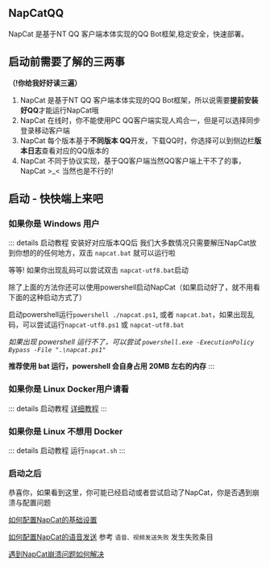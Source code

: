 ## NapCatQQ
NapCat 是基于NT QQ 客户端本体实现的QQ Bot框架,稳定安全，快速部署。

## 启动前需要了解的三两事
**（!你给我好好读三遍）**

1. NapCat 是基于NT QQ 客户端本体实现的QQ Bot框架，所以说需要**提前安装好QQ**才能运行NapCat哦 
2. NapCat 在线时，你不能使用PC QQ客户端实现人鸡合一，但是可以选择同步登录移动客户端
3. NapCat 每个版本基于**不同版本 QQ**开发，下载QQ时，你选择可以到侧边栏**版本日志**查看对应的QQ版本的
4. NapCat 不同于协议实现，基于QQ客户端当然QQ客户端上干不了的事，NapCat >_< 当然也是不行的!

## 启动 - 快快端上来吧

### 如果你是 Windows 用户
::: details 启动教程
安装好对应版本QQ后 我们大多数情况只需要解压NapCat放到你想的的任何地方，双击 `napcat.bat` 就可以运行啦

等等! 如果你出现乱码可以尝试双击 `napcat-utf8.bat`启动

除了上面的方法你还可以使用powershell启动NapCat（如果启动好了，就不用看下面的这种启动方式了）

启动powershell运行`powershell ./napcat.ps1`, 或者 `napcat.bat`，如果出现乱码，可以尝试运行`napcat-utf8.ps1` 或 `napcat-utf8.bat`

*如果出现 powershell 运行不了，可以尝试 `powershell.exe -ExecutionPolicy Bypass -File ".\napcat.ps1"`*

**推荐使用 bat 运行，powershell 会自身占用 20MB 左右的内存**
:::
### 如果你是 Linux Docker用户请看
::: details 启动教程
[详细教程](https://github.com/NapNeko/NapCat-Docker)
:::
### 如果你是 Linux 不想用 Docker
::: details 启动教程
运行`napcat.sh`
:::

### 启动之后
恭喜你，如果看到这里，你可能已经启动或者尝试启动了NapCat，你是否遇到崩溃与配置问题

[如何配置NapCat的基础设置](/zh-CN/guide/config.md)

[如何配置NapCat的语音发送](/zh-CN/guide/faq.md) 参考 `语音、视频发送失败` 发生失败条目

[遇到NapCat崩溃问题如何解决](/zh-CN/guide/faq.md)